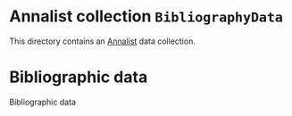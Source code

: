 # Annalist collection `BibliographyData`

This directory contains an [Annalist](http://annalist.net) data collection.

# Bibliographic data

Bibliographic data
